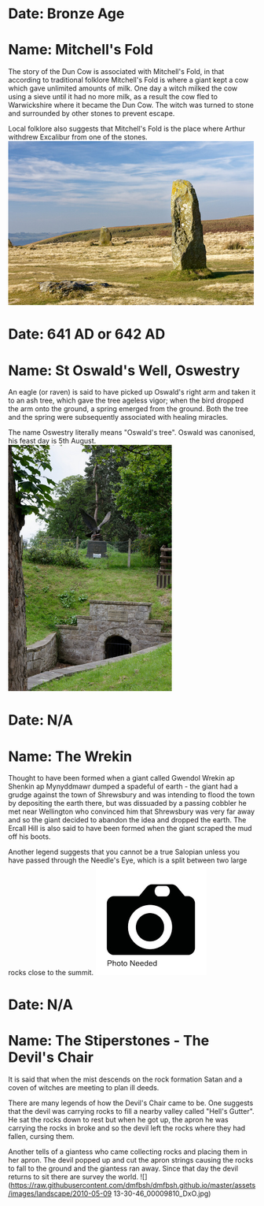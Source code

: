 <!--Type: Item-->
# Date: Bronze Age
# Name: Mitchell's Fold

The story of the Dun Cow is associated with Mitchell's Fold, in that according to traditional folklore Mitchell's Fold is where a giant kept a cow which gave unlimited amounts of milk. One day a witch milked the cow using a sieve until it had no more milk, as a result the cow fled to Warwickshire where it  became the Dun Cow. The witch was turned to stone and surrounded by other stones to prevent escape.

Local folklore also suggests that Mitchell's Fold is the place where Arthur withdrew Excalibur from one of the stones.
![](https://raw.githubusercontent.com/dmfbsh/dmfbsh.github.io/master/assets/images/folklore/2018-02-24_14_57_22_DSC_2137_DxO.jpg)

<!--Type: Item-->
# Date: 641 AD or 642 AD
# Name: St Oswald's Well, Oswestry

An eagle (or raven) is said to have picked up Oswald's right arm and taken it to an ash tree, which gave the tree ageless vigor; when the bird dropped the arm onto the ground, a spring emerged from the ground. Both the tree and the spring were subsequently associated with healing miracles.

The name Oswestry literally means "Oswald's tree". Oswald was canonised, his feast day is 5th August.
![](https://raw.githubusercontent.com/dmfbsh/dmfbsh.github.io/master/assets/images/folklore/2019-06-01_13_37_32_DSC_4458_DxO.jpg)

<!--Type: Item-->
# Date: N/A
# Name: The Wrekin

Thought to have been formed when a giant called Gwendol Wrekin ap Shenkin ap Mynyddmawr dumped a spadeful of earth - the giant had a grudge against the town of Shrewsbury and was intending to flood the town by depositing the earth there, but was dissuaded by a passing cobbler he met near Wellington who convinced him that Shrewsbury was very far away and so the giant decided to abandon the idea and dropped the earth.  The Ercall Hill is also said to have been formed when the giant scraped the mud off his boots.

Another legend suggests that you cannot be a true Salopian unless you have passed through the Needle's Eye, which is a split between two large rocks close to the summit.
![](https://raw.githubusercontent.com/dmfbsh/dmfbsh.github.io/master/assets/images/folklore/photo-needed.jpg)

<!--Type: Item-->
# Date: N/A
# Name: The Stiperstones - The Devil's Chair

It is said that when the mist descends on the rock formation Satan and a coven of witches are meeting to plan ill deeds.

There are many legends of how the Devil's Chair came to be.  One suggests that the devil was carrying rocks to fill a nearby valley called "Hell's Gutter".  He sat the rocks down to rest but when he got up, the apron he was carrying the rocks in broke and so the devil left the rocks where they had fallen, cursing them.

Another tells of a giantess who came collecting rocks and placing them in her apron.  The devil popped up and cut the apron strings causing the rocks to fall to the ground and the giantess ran away.  Since that day the devil returns to sit there are survey the world.
![](https://raw.githubusercontent.com/dmfbsh/dmfbsh.github.io/master/assets/images/landscape/2010-05-09 13-30-46_00009810_DxO.jpg)
